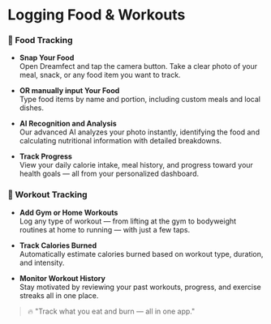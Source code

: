 # Logging Food & Workouts

### 🥗 Food Tracking

- **Snap Your Food**  
  Open Dreamfect and tap the camera button. Take a clear photo of your meal, snack, or any food item you want to track.

- **OR manually input Your Food**  
  Type food items by name and portion, including custom meals and local dishes.

- **AI Recognition and Analysis**  
  Our advanced AI analyzes your photo instantly, identifying the food and calculating nutritional information with detailed breakdowns.

- **Track Progress**  
  View your daily calorie intake, meal history, and progress toward your health goals — all from your personalized dashboard.

### 🏃 Workout Tracking

- **Add Gym or Home Workouts**  
  Log any type of workout — from lifting at the gym to bodyweight routines at home to running — with just a few taps.

- **Track Calories Burned**  
  Automatically estimate calories burned based on workout type, duration, and intensity.

- **Monitor Workout History**  
  Stay motivated by reviewing your past workouts, progress, and exercise streaks all in one place.


> 🔥 "Track what you eat and burn — all in one app."